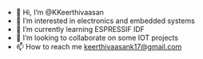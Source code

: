- 👋 Hi, I’m @KKeerthivaasan
- 👀 I’m interested in electronics and embedded systems 
- 🌱 I’m currently learning ESPRESSIF IDF
- 💞️ I’m looking to collaborate on some IOT projects
- 📫 How to reach me keerthivaasank17@gmail.com


<!---
KKeerthivaasan/KKeerthivaasan is a ✨ special ✨ repository because its `README.md` (this file) appears on your GitHub profile.
You can click the Preview link to take a look at your changes.
--->
